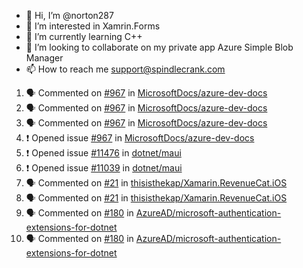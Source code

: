 - 👋 Hi, I’m @norton287
- 👀 I’m interested in Xamrin.Forms
- 🌱 I’m currently learning C++
- 💞️ I’m looking to collaborate on my private app Azure Simple Blob Manager
- 📫 How to reach me support@spindlecrank.com

<!---
norton287/norton287 is a ✨ special ✨ repository because its `README.md` (this file) appears on your GitHub profile.
You can click the Preview link to take a look at your changes.
--->
<!--START_SECTION:activity-->
1. 🗣 Commented on [#967](https://github.com/MicrosoftDocs/azure-dev-docs/issues/967) in [MicrosoftDocs/azure-dev-docs](https://github.com/MicrosoftDocs/azure-dev-docs)
2. 🗣 Commented on [#967](https://github.com/MicrosoftDocs/azure-dev-docs/issues/967) in [MicrosoftDocs/azure-dev-docs](https://github.com/MicrosoftDocs/azure-dev-docs)
3. 🗣 Commented on [#967](https://github.com/MicrosoftDocs/azure-dev-docs/issues/967) in [MicrosoftDocs/azure-dev-docs](https://github.com/MicrosoftDocs/azure-dev-docs)
4. ❗️ Opened issue [#967](https://github.com/MicrosoftDocs/azure-dev-docs/issues/967) in [MicrosoftDocs/azure-dev-docs](https://github.com/MicrosoftDocs/azure-dev-docs)
5. ❗️ Opened issue [#11476](https://github.com/dotnet/maui/issues/11476) in [dotnet/maui](https://github.com/dotnet/maui)
6. ❗️ Opened issue [#11039](https://github.com/dotnet/maui/issues/11039) in [dotnet/maui](https://github.com/dotnet/maui)
7. 🗣 Commented on [#21](https://github.com/thisisthekap/Xamarin.RevenueCat.iOS/issues/21) in [thisisthekap/Xamarin.RevenueCat.iOS](https://github.com/thisisthekap/Xamarin.RevenueCat.iOS)
8. 🗣 Commented on [#21](https://github.com/thisisthekap/Xamarin.RevenueCat.iOS/issues/21) in [thisisthekap/Xamarin.RevenueCat.iOS](https://github.com/thisisthekap/Xamarin.RevenueCat.iOS)
9. 🗣 Commented on [#180](https://github.com/AzureAD/microsoft-authentication-extensions-for-dotnet/issues/180) in [AzureAD/microsoft-authentication-extensions-for-dotnet](https://github.com/AzureAD/microsoft-authentication-extensions-for-dotnet)
10. 🗣 Commented on [#180](https://github.com/AzureAD/microsoft-authentication-extensions-for-dotnet/issues/180) in [AzureAD/microsoft-authentication-extensions-for-dotnet](https://github.com/AzureAD/microsoft-authentication-extensions-for-dotnet)
<!--END_SECTION:activity-->
